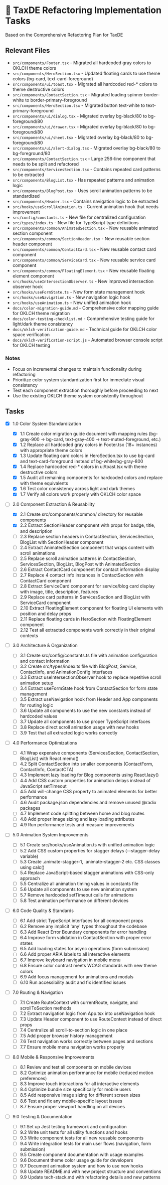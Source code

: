 # 🔧 TaxDE Refactoring Implementation Tasks

Based on the Comprehensive Refactoring Plan for TaxDE

## Relevant Files

- `src/components/Footer.tsx` - Migrated all hardcoded gray colors to OKLCH theme colors
- `src/components/HeroSection.tsx` - Updated floating cards to use theme colors (bg-card, text-card-foreground)
- `src/components/ui/toast.tsx` - Migrated all hardcoded red-\* colors to theme destructive colors
- `src/components/ContactSection.tsx` - Migrated loading spinner border-white to border-primary-foreground
- `src/components/HeroSection.tsx` - Migrated button text-white to text-primary-foreground
- `src/components/ui/dialog.tsx` - Migrated overlay bg-black/80 to bg-foreground/80
- `src/components/ui/drawer.tsx` - Migrated overlay bg-black/80 to bg-foreground/80
- `src/components/ui/sheet.tsx` - Migrated overlay bg-black/80 to bg-foreground/80
- `src/components/ui/alert-dialog.tsx` - Migrated overlay bg-black/80 to bg-foreground/80
- `src/components/ContactSection.tsx` - Large 256-line component that needs to be split and refactored
- `src/components/ServicesSection.tsx` - Contains repeated card patterns to be extracted
- `src/components/BlogList.tsx` - Has repeated patterns and animation logic
- `src/components/BlogPost.tsx` - Uses scroll animation patterns to be standardized
- `src/components/Header.tsx` - Contains navigation logic to be extracted
- `src/hooks/useScrollAnimation.ts` - Current animation hook that needs improvement
- `src/config/constants.ts` - New file for centralized configuration
- `src/types/index.ts` - New file for TypeScript type definitions
- `src/components/common/AnimatedSection.tsx` - New reusable animated section component
- `src/components/common/SectionHeader.tsx` - New reusable section header component
- `src/components/common/ContactCard.tsx` - New reusable contact card component
- `src/components/common/ServiceCard.tsx` - New reusable service card component
- `src/components/common/FloatingElement.tsx` - New reusable floating element component
- `src/hooks/useIntersectionObserver.ts` - New improved intersection observer hook
- `src/hooks/useFormState.ts` - New form state management hook
- `src/hooks/useNavigation.ts` - New navigation logic hook
- `src/hooks/useAnimation.ts` - New unified animation hook
- `docs/color-migration-guide.md` - Comprehensive color mapping guide for OKLCH theme migration
- `docs/color-testing-checklist.md` - Comprehensive testing guide for light/dark theme consistency
- `docs/oklch-verification-guide.md` - Technical guide for OKLCH color space verification
- `docs/oklch-verification-script.js` - Automated browser console script for OKLCH testing

### Notes

- Focus on incremental changes to maintain functionality during refactoring
- Prioritize color system standardization first for immediate visual consistency
- Test each component extraction thoroughly before proceeding to next
- Use the existing OKLCH theme system consistently throughout

## Tasks

- [x] 1.0 Color System Standardization

  - [x] 1.1 Create color migration guide document with mapping rules (bg-gray-900 → bg-card, text-gray-400 → text-muted-foreground, etc.)
  - [x] 1.2 Replace all hardcoded gray colors in Footer.tsx (18+ instances) with appropriate theme colors
  - [x] 1.3 Update floating card colors in HeroSection.tsx to use bg-card and text-card-foreground instead of bg-white/bg-gray-800
  - [x] 1.4 Replace hardcoded red-\* colors in ui/toast.tsx with theme destructive colors
  - [x] 1.5 Audit all remaining components for hardcoded colors and replace with theme equivalents
  - [x] 1.6 Test color consistency across light and dark themes
  - [x] 1.7 Verify all colors work properly with OKLCH color space

- [ ] 2.0 Component Extraction & Reusability

  - [x] 2.1 Create src/components/common/ directory for reusable components
  - [x] 2.2 Extract SectionHeader component with props for badge, title, and description
  - [ ] 2.3 Replace section headers in ContactSection, ServicesSection, BlogList with SectionHeader component
  - [ ] 2.4 Extract AnimatedSection component that wraps content with scroll animations
  - [ ] 2.5 Replace scroll animation patterns in ContactSection, ServicesSection, BlogList, BlogPost with AnimatedSection
  - [ ] 2.6 Extract ContactCard component for contact information display
  - [ ] 2.7 Replace 4 contact info instances in ContactSection with ContactCard component
  - [ ] 2.8 Extract ServiceCard component for service/blog card display with image, title, description, features
  - [ ] 2.9 Replace card patterns in ServicesSection and BlogList with ServiceCard component
  - [ ] 2.10 Extract FloatingElement component for floating UI elements with position and delay props
  - [ ] 2.11 Replace floating cards in HeroSection with FloatingElement component
  - [ ] 2.12 Test all extracted components work correctly in their original contexts

- [ ] 3.0 Architecture & Organization

  - [ ] 3.1 Create src/config/constants.ts file with animation configuration and contact information
  - [ ] 3.2 Create src/types/index.ts file with BlogPost, Service, ContactInfo, and AnimationConfig interfaces
  - [ ] 3.3 Extract useIntersectionObserver hook to replace repetitive scroll animation setup
  - [ ] 3.4 Extract useFormState hook from ContactSection for form state management
  - [ ] 3.5 Extract useNavigation hook from Header and App components for routing logic
  - [ ] 3.6 Update all components to use the new constants instead of hardcoded values
  - [ ] 3.7 Update all components to use proper TypeScript interfaces
  - [ ] 3.8 Replace direct scroll animation usage with new hooks
  - [ ] 3.9 Test that all extracted logic works correctly

- [ ] 4.0 Performance Optimizations

  - [ ] 4.1 Wrap expensive components (ServicesSection, ContactSection, BlogList) with React.memo()
  - [ ] 4.2 Split ContactSection into smaller components (ContactForm, ContactInfo, ContactCTA)
  - [ ] 4.3 Implement lazy loading for Blog components using React.lazy()
  - [ ] 4.4 Add CSS custom properties for animation delays instead of JavaScript setTimeout
  - [ ] 4.5 Add will-change CSS property to animated elements for better performance
  - [ ] 4.6 Audit package.json dependencies and remove unused @radix packages
  - [ ] 4.7 Implement code splitting between home and blog routes
  - [ ] 4.8 Add proper image sizing and lazy loading attributes
  - [ ] 4.9 Run performance tests and measure improvements

- [ ] 5.0 Animation System Improvements

  - [ ] 5.1 Create src/hooks/useAnimation.ts with unified animation logic
  - [ ] 5.2 Add CSS custom properties for stagger delays (--stagger-delay variable)
  - [ ] 5.3 Create .animate-stagger-1, .animate-stagger-2 etc. CSS classes using calc()
  - [ ] 5.4 Replace JavaScript-based stagger animations with CSS-only approach
  - [ ] 5.5 Centralize all animation timing values in constants file
  - [ ] 5.6 Update all components to use new animation system
  - [ ] 5.7 Remove hardcoded setTimeout calls for animations
  - [ ] 5.8 Test animation performance on different devices

- [ ] 6.0 Code Quality & Standards

  - [ ] 6.1 Add strict TypeScript interfaces for all component props
  - [ ] 6.2 Remove any implicit 'any' types throughout the codebase
  - [ ] 6.3 Add React Error Boundary components for error handling
  - [ ] 6.4 Improve form validation in ContactSection with proper error states
  - [ ] 6.5 Add loading states for async operations (form submission)
  - [ ] 6.6 Add proper ARIA labels to all interactive elements
  - [ ] 6.7 Improve keyboard navigation in mobile menu
  - [ ] 6.8 Ensure color contrast meets WCAG standards with new theme colors
  - [ ] 6.9 Add focus management for animations and modals
  - [ ] 6.10 Run accessibility audit and fix identified issues

- [ ] 7.0 Routing & Navigation

  - [ ] 7.1 Create RouteContext with currentRoute, navigate, and scrollToSection methods
  - [ ] 7.2 Extract navigation logic from App.tsx into useNavigation hook
  - [ ] 7.3 Update Header component to use RouteContext instead of direct props
  - [ ] 7.4 Centralize all scroll-to-section logic in one place
  - [ ] 7.5 Add proper browser history management
  - [ ] 7.6 Test navigation works correctly between pages and sections
  - [ ] 7.7 Ensure mobile menu navigation works properly

- [ ] 8.0 Mobile & Responsive Improvements

  - [ ] 8.1 Review and test all components on mobile devices
  - [ ] 8.2 Optimize animation performance for mobile (reduced motion preferences)
  - [ ] 8.3 Improve touch interactions for all interactive elements
  - [ ] 8.4 Optimize bundle size specifically for mobile users
  - [ ] 8.5 Add responsive image sizing for different screen sizes
  - [ ] 8.6 Test and fix any mobile-specific layout issues
  - [ ] 8.7 Ensure proper viewport handling on all devices

- [ ] 9.0 Testing & Documentation
  - [ ] 9.1 Set up Jest testing framework and configuration
  - [ ] 9.2 Write unit tests for all utility functions and hooks
  - [ ] 9.3 Write component tests for all new reusable components
  - [ ] 9.4 Write integration tests for main user flows (navigation, form submission)
  - [ ] 9.5 Create component documentation with usage examples
  - [ ] 9.6 Document theme color usage guide for developers
  - [ ] 9.7 Document animation system and how to use new hooks
  - [ ] 9.8 Update README.md with new project structure and conventions
  - [ ] 9.9 Update tech-stack.md with refactoring details and new patterns
